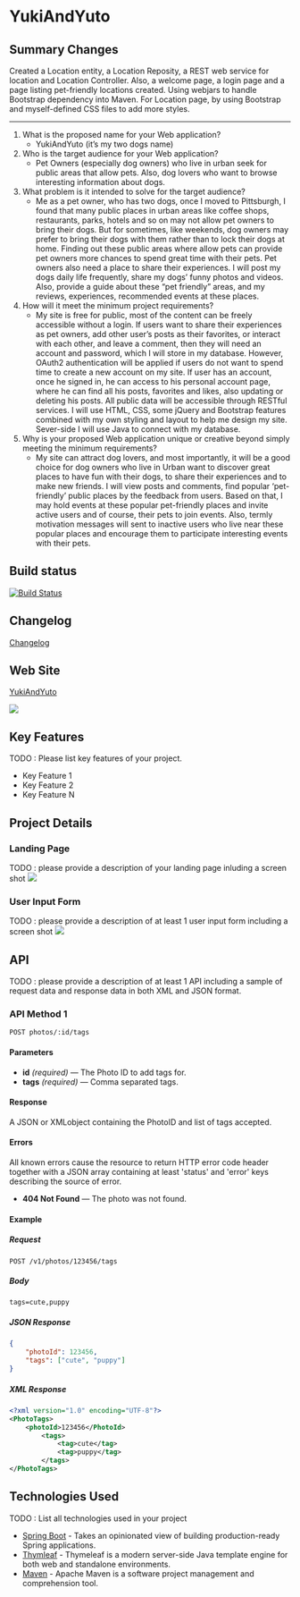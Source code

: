 # YukiAndYuto

## Summary Changes
  Created a Location entity, a Location Reposity, a REST web service for location and Location Controller. Also, a welcome page, a login page and a page listing pet-friendly locations created. Using webjars to handle Bootstrap dependency into Maven. For Location page, by using Bootstrap and myself-defined CSS files to add more styles.   

___


1. What is the proposed name for your Web application?
    * YukiAndYuto  (it’s my two dogs name)
2. Who is the target audience for your Web application?
    * Pet Owners (especially dog owners) who live in urban seek for public areas that allow pets. Also, dog lovers who want to browse interesting information about dogs.  
3. What problem is it intended to solve for the target audience?
    * Me as a pet owner, who has two dogs, once I moved to Pittsburgh, I found that many public places in urban areas like coffee shops, restaurants, parks, hotels and so on may not allow pet owners to bring their dogs. But for sometimes, like weekends, dog owners may prefer to bring their dogs with them rather than to lock their dogs at home. Finding out these public areas where allow pets can provide pet owners more chances to spend great time with their pets. Pet owners also need a place to share their experiences. I will post my dogs daily life frequently, share my dogs’ funny photos and videos. Also, provide a guide about these “pet friendly” areas, and my reviews, experiences, recommended events at these places. 
4. How will it meet the minimum project requirements?
    * My site is free for public, most of the content can be freely accessible without a login. If users want to share their experiences as pet owners, add other user’s posts as their favorites, or interact with each other, and leave a comment, then they will need an account and password, which I will store in my database. However, OAuth2 authentication will be applied if users do not want to spend time to create a new account on my site. If user has an account, once he signed in, he can access to his personal account page, where he can find all his posts, favorites and likes, also updating or deleting his posts. All public data will be accessible through RESTful services. I will use HTML, CSS, some jQuery and Bootstrap features combined with my own styling and layout to help me design my site. Sever-side I will use Java to connect with my database. 
5. Why is your proposed Web application unique or creative beyond simply meeting the minimum requirements?
    * My site can attract dog lovers, and most importantly, it will be a good choice for dog owners who live in Urban want to discover great places to have fun with their dogs, to share their experiences and to make new friends. I will view posts and comments, find popular ‘pet-friendly’ public places by the feedback from users. Based on that, I may hold events at these popular pet-friendly places and invite active users and of course, their pets to join events. Also, termly motivation messages will sent to inactive users who live near these popular places and encourage them to participate interesting events with their pets. 


## Build status

[![Build Status](https://travis-ci.org/infsci2560sp17/full-stack-web-ginkgomp.svg?branch=master)](https://travis-ci.org/infsci2560sp17/full-stack-web-ginkgomp)

## Changelog

[Changelog](/CHANGELOG.md)

## Web Site

[YukiAndYuto](https://young-shore-19904.herokuapp.com/)

![](https://github.com/infsci2560sp17/full-stack-web-ginkgomp/blob/master/src/main/resources/image/logo.png)

## Key Features

TODO : Please list key features of your project.

* Key Feature 1
* Key Feature 2
* Key Feature N

## Project Details

### Landing Page

TODO : please provide a description of your landing page inluding a screen shot ![](https://.../image.JPG)

### User Input Form

TODO : please provide a description of at least 1 user input form including a screen shot ![](https://.../image.jpg)

## API

TODO : please provide a description of at least 1 API including a sample of request data and response data in both XML and JSON format.

### API Method 1

    POST photos/:id/tags

#### Parameters

- **id** _(required)_ — The Photo ID to add tags for.
- **tags** _(required)_ — Comma separated tags.

#### Response

A JSON or XMLobject containing the PhotoID and list of tags accepted.

#### Errors

All known errors cause the resource to return HTTP error code header together with a JSON array containing at least 'status' and 'error' keys describing the source of error.

- **404 Not Found** — The photo was not found.

#### Example

##### Request

    POST /v1/photos/123456/tags

##### Body

    tags=cute,puppy


##### JSON Response

```json
{
    "photoId": 123456,
    "tags": ["cute", "puppy"]
}
```

##### XML Response

```xml
<?xml version="1.0" encoding="UTF-8"?>
<PhotoTags>
    <photoId>123456</PhotoId>
        <tags>
            <tag>cute</tag>
            <tag>puppy</tag>
        </tags>
</PhotoTags>
```

## Technologies Used

TODO : List all technologies used in your project

- [Spring Boot](https://projects.spring.io/spring-boot/) - Takes an opinionated view of building production-ready Spring applications.
- [Thymleaf](http://www.thymeleaf.org/) - Thymeleaf is a modern server-side Java template engine for both web and standalone environments.
- [Maven](https://maven.apache.org/) - Apache Maven is a software project management and comprehension tool.
